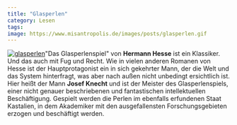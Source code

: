 ```yaml
---
title: "Glasperlen"
category: Lesen
tags: 
image: https://www.misantropolis.de/images/posts/glasperlen.gif
---
```


[![](http://www.misantropolis.de/wp-content/uploads/2008/04/glasperlen.gif "glasperlen")](http://www.misantropolis.de/wp-content/uploads/2008/04/glasperlen.gif)"Das Glasperlenspiel" von **Hermann Hesse** ist ein Klassiker. Und das auch mit Fug und Recht. Wie in vielen anderen Romanen von Hesse ist der Hauptprotagonist ein in sich gekehrter Mann, der die Welt und das System hinterfragt, was aber nach außen nicht unbedingt ersichtlich ist.
Hier heißt der Mann **Josef Knecht** und ist der Meister des Glasperlenspiels, einer nicht genauer beschriebenen und fantastischen intellektuellen Beschäftigung. Gespielt werden die Perlen im ebenfalls erfundenen Staat Kastalien, in dem Akademiker mit den ausgefallensten Forschungsgebieten erzogen und beschäftigt werden.